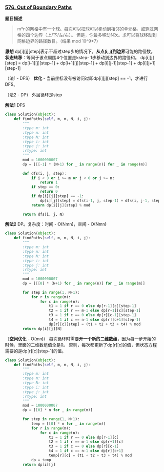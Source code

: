### [576. Out of Boundary Paths](https://leetcode.com/problems/out-of-boundary-paths/description/)

**题目描述**
> m\*n的网格中有一个球。每次可以把球可以移动到相邻的单元格，或穿过网格的四个边界（上/下/左/右）。 但是，你最多移动N次。求可以将球移动到网格边界的路径数目。（结果 mod 10^9+7）

**思想**
dp[i][j][step]表示不超过step步的情况下，**从点(i, j)到边界**可能的路径数。
**状态转移**：等同于该点周围4个位置走kstep- 1步移动到边界的路径和。
dp[i][j][step] = dp[i-1][j][step-1] + dp[i+1][j][step-1] + dp[i][j-1][step-1] + dp[i][j+1][step-1]

（法1 - DFS）
**优化** - 当前坐标没有被访问过即dp[i][j][step] == -1，才进行DFS。

（法2 - DP）
外层循环是step

**解法1**
DFS
```python
class Solution(object):
    def findPaths(self, m, n, N, i, j):
        """
        :type m: int
        :type n: int
        :type N: int
        :type i: int
        :type j: int
        :rtype: int
        """
        mod = 1000000007
        dp = [[[-1] * (N+1) for _ in range(n)] for _ in range(m)]
        
        def dfs(i, j, step):
            if i < 0 or i >= m or j < 0 or j >= n:
                return 1
            if step == 0:
                return 0
            if dp[i][j][step] == -1:
                dp[i][j][step] = dfs(i-1, j, step-1) + dfs(i, j-1, step-1) + dfs(i+1, j, step-1) + dfs(i, j+1, step-1)
            return dp[i][j][step] % mod
        
        return dfs(i, j, N)
```

**解法2**
DP。复杂度：时间 - O(Nmn)，空间 - O(Nmn)
```python
class Solution(object):
    def findPaths(self, m, n, N, i, j):
        """
        :type m: int
        :type n: int
        :type N: int
        :type i: int
        :type j: int
        :rtype: int
        """
        mod = 1000000007
        dp = [[[0] * (N+1) for _ in range(n)] for _ in range(m)]
        
        for step in range(1, N+1):
            for r in range(m):
                for c in range(n):
                    t1 = 1 if r == 0 else dp[r-1][c][step-1]
                    t2 = 1 if r == m-1 else dp[r+1][c][step-1]
                    t3 = 1 if c == 0 else dp[r][c-1][step-1]
                    t4 = 1 if c == n-1 else dp[r][c+1][step-1]
                    dp[r][c][step] = (t1 + t2 + t3 + t4) % mod
        return dp[i][j][N]
```
（**空间优化** - O(mn)）
每次循环时需要**开一个新的二维数组**，因为每一步开始的时候，里面的二维数组值全是0。
否则，每次都更新了dp[r][c]的值，但状态方程需要的是dp[r][c][step-1]的值。
```python
class Solution(object):
    def findPaths(self, m, n, N, i, j):
        """
        :type m: int
        :type n: int
        :type N: int
        :type i: int
        :type j: int
        :rtype: int
        """
        mod = 1000000007
        dp = [[0] * n for _ in range(m)]
        
        for step in range(1, N+1):
            temp = [[0] * n for _ in range(m)]
            for r in range(m):
                for c in range(n):
                    t1 = 1 if r == 0 else dp[r-1][c]
                    t2 = 1 if r == m-1 else dp[r+1][c]
                    t3 = 1 if c == 0 else dp[r][c-1]
                    t4 = 1 if c == n-1 else dp[r][c+1]
                    temp[r][c] = (t1 + t2 + t3 + t4) % mod
            dp = temp
        return dp[i][j]
```
